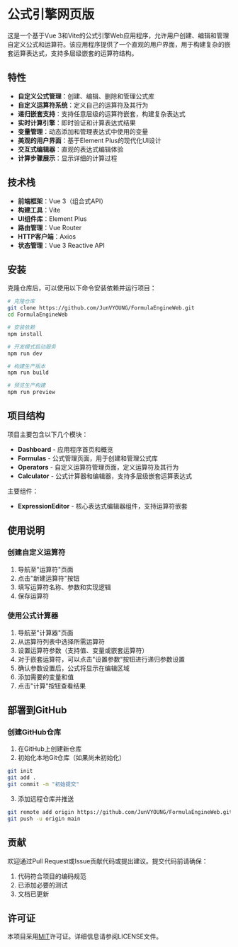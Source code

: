# 公式引擎网页版

这是一个基于Vue 3和Vite的公式引擎Web应用程序，允许用户创建、编辑和管理自定义公式和运算符。该应用程序提供了一个直观的用户界面，用于构建复杂的嵌套运算表达式，支持多层级嵌套的运算符结构。

## 特性

- **自定义公式管理**：创建、编辑、删除和管理公式库
- **自定义运算符系统**：定义自己的运算符及其行为
- **递归嵌套支持**：支持任意层级的运算符嵌套，构建复杂表达式
- **实时计算引擎**：即时验证和计算表达式结果
- **变量管理**：动态添加和管理表达式中使用的变量
- **美观的用户界面**：基于Element Plus的现代化UI设计
- **交互式编辑器**：直观的表达式编辑体验
- **计算步骤展示**：显示详细的计算过程

## 技术栈

- **前端框架**：Vue 3（组合式API）
- **构建工具**：Vite
- **UI组件库**：Element Plus
- **路由管理**：Vue Router
- **HTTP客户端**：Axios
- **状态管理**：Vue 3 Reactive API

## 安装

克隆仓库后，可以使用以下命令安装依赖并运行项目：

```bash
# 克隆仓库
git clone https://github.com/JunVYOUNG/FormulaEngineWeb.git
cd FormulaEngineWeb

# 安装依赖
npm install

# 开发模式启动服务
npm run dev

# 构建生产版本
npm run build

# 预览生产构建
npm run preview
```

## 项目结构

项目主要包含以下几个模块：

- **Dashboard** - 应用程序首页和概览
- **Formulas** - 公式管理页面，用于创建和管理公式库
- **Operators** - 自定义运算符管理页面，定义运算符及其行为 
- **Calculator** - 公式计算器和编辑器，支持多层级嵌套运算表达式

主要组件：

- **ExpressionEditor** - 核心表达式编辑器组件，支持运算符嵌套

## 使用说明

### 创建自定义运算符
1. 导航至"运算符"页面
2. 点击"新建运算符"按钮
3. 填写运算符名称、参数和实现逻辑
4. 保存运算符

### 使用公式计算器
1. 导航至"计算器"页面
2. 从运算符列表中选择所需运算符
3. 设置运算符参数（支持值、变量或嵌套运算符）
4. 对于嵌套运算符，可以点击"设置参数"按钮进行递归参数设置
5. 确认参数设置后，公式将显示在编辑区域
6. 添加需要的变量和值
7. 点击"计算"按钮查看结果

## 部署到GitHub

### 创建GitHub仓库
1. 在GitHub上创建新仓库
2. 初始化本地Git仓库（如果尚未初始化）
```bash
git init
git add .
git commit -m "初始提交"
```
3. 添加远程仓库并推送
```bash
git remote add origin https://github.com/JunVYOUNG/FormulaEngineWeb.git
git push -u origin main
```

## 贡献

欢迎通过Pull Request或Issue贡献代码或提出建议。提交代码前请确保：

1. 代码符合项目的编码规范
2. 已添加必要的测试
3. 文档已更新

## 许可证

本项目采用[MIT](LICENSE)许可证。详细信息请参阅LICENSE文件。
